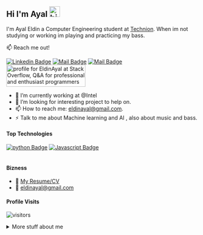 ## Hi I'm Ayal <img src="https://user-images.githubusercontent.com/1303154/88677602-1635ba80-d120-11ea-84d8-d263ba5fc3c0.gif" width="28px" alt="hi">

I'm Ayal Eldin a Computer Engineering student at [Technion](https://www.technion.ac.il/en/home-2/). When im not studying or working im playing and practicing my bass.

:mailbox: Reach me out!

 [![Linkedin Badge](https://img.shields.io/badge/-Ayal-0e76a8?style=flat&labelColor=0e76a8&logo=linkedin&logoColor=white)](https://www.linkedin.com/in/ayal-eldin/) [![Mail Badge](https://img.shields.io/badge/-@ayaleldin-e84393?style=flat&labelColor=e84393&logo=instagram&logoColor=white)](https://instagram.com/ayaleldin) [![Mail Badge](https://img.shields.io/badge/-eldinayal-c0392b?style=flat&labelColor=c0392b&logo=gmail&logoColor=white)](mailto:eldinayal@gmail.com)
<a  href="https://stackoverflow.com/users/15680652/eldinayal"><img src="https://stackoverflow.com/users/flair/15680652.png?theme=dark" width="208" height="58" alt="profile for EldinAyal at Stack Overflow, Q&amp;A for professional and enthusiast programmers" title="profile for EldinAyal at Stack Overflow, Q&amp;A for professional and enthusiast programmers"></a>

<!-- TODO: Add last video link -->

- 🔭 I’m currently working at @Intel
- 🤔 I’m looking for interesting project to help on.
- 📫 How to reach me: eldinayal@gmail.com.
- ⚡ Talk to me about Machine learning and AI , also about music and bass.

#### Top Technologies

<!-- TODO: Make technologies links takes you to repositories -->

[![python Badge](https://img.shields.io/badge/-Python-3C873A?style=for-the-badge&labelColor=black&logo=python&logoColor=3C873A)](#) [![Javascript Badge](https://img.shields.io/badge/-.net-F0DB4F?style=for-the-badge&labelColor=black&logo=visual-studio-code&logoColor=F0DB4F)](#) 
<br />
<br />

#### Bizness
- :paperclip: [My Resume/CV]()
- :email: eldinayal@gmail.com

#### Profile Visits 

![visitors](https://visitor-badge.glitch.me/badge?page_id=eldinayal.eldinayal)

<details>
<summary>
  More stuff about me
</summary>

<br >

I love the "team" nature of coding, working on projects alongside a team. I'm currently working on
a project in AI which categorizes music by genre and tags each song with possible moods and emotions.

#### Coding Stats

<!--START_SECTION:waka-->
```text
Python    ████████████████░░░░░░   70.00 % 
C#,C,C++  █████░░░░░░░░░░░░░░░░░   25.00 % 
MD,HTML   ██░░░░░░░░░░░░░░░░░░░░   2.5 % 
Other     ██░░░░░░░░░░░░░░░░░░░░   2.5 % 
```
<!--END_SECTION:waka-->

#### Github Stats

![ayaleldin's github stats](https://github-readme-stats.vercel.app/api?username=eldinayal&count_private=true&theme=tokyonight&hide=contribs,prs)

</details>
